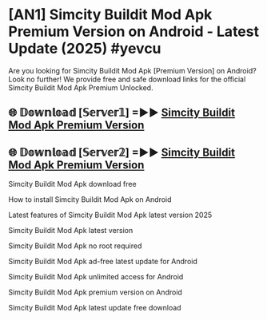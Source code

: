 # [AN1] Simcity Buildit Mod Apk Premium Version on Android - Latest Update (2025) #yevcu

Are you looking for Simcity Buildit Mod Apk [Premium Version] on Android? Look no further! We provide free and safe download links for the official Simcity Buildit Mod Apk Premium Unlocked.

## 🌐 𝔻𝕠𝕨𝕟𝕝𝕠𝕒𝕕 [𝕊𝕖𝕣𝕧𝕖𝕣𝟙] =►► [Simcity Buildit Mod Apk Premium Version](https://aan1.pages.dev?q=Simcity+Buildit+Mod+Apk&ref=A1A)

## 🌐 𝔻𝕠𝕨𝕟𝕝𝕠𝕒𝕕 [𝕊𝕖𝕣𝕧𝕖𝕣𝟚] =►► [Simcity Buildit Mod Apk Premium Version](https://aan1.pages.dev?q=Simcity+Buildit+Mod+Apk&ref=A1A)

Simcity Buildit Mod Apk download free

How to install Simcity Buildit Mod Apk on Android

Latest features of Simcity Buildit Mod Apk latest version 2025

Simcity Buildit Mod Apk latest version

Simcity Buildit Mod Apk no root required

Simcity Buildit Mod Apk ad-free latest update for Android

Simcity Buildit Mod Apk unlimited access for Android

Simcity Buildit Mod Apk premium version on Android

Simcity Buildit Mod Apk latest update free download